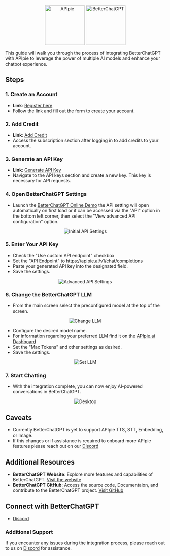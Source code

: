 <div align="center">
    <img src="https://apipie.ai/docs/img/apipie-logo.png" alt="APIpie" width="125" height="125"style={{ marginRight: '20px' }} />
    <img src="https://apipie.ai/docs/img/BetterChatGPT.png" alt="BetterChatGPT" width="125" height="125" />

</div>


This guide will walk you through the process of integrating BetterChatGPT with APIpie to leverage the power of multiple AI models and enhance your chatbot experience.

## Steps

### 1. Create an Account
- **Link**: [Register here](https://apipie.ai/profile/auth/register)
- Follow the link and fill out the form to create your account.

### 2. Add Credit
- **Link**: [Add Credit](https://apipie.ai/profile/subscribe)
- Access the subscription section after logging in to add credits to your account.

### 3. Generate an API Key
- **Link**: [Generate API Key](https://apipie.ai/profile/api-keys)
- Navigate to the API keys section and create a new key. This key is necessary for API requests.

### 4. Open BetterChatGPT Settings
- Launch the [BetterChatGPT Online Demo](https://bettergpt.chat/) the API setting will open automatically on first load or it can be accessed via the "API" option in the bottom left corner, then select the "View advanced API configuration" option.
<div align="center">
    <img src="https://apipie.ai/docs/img/Integrations/BetterChatGPT/initial-API.png" alt="Initial API Settings"/>
</div>


### 5. Enter Your API Key
- Check the "Use custom API endpoint" checkbox 
- Set the "API Endpoint" to https://apipie.ai/v1/chat/completions
- Paste your generated API key into the designated field.
- Save the settings.

<div align="center">
    <img src="https://apipie.ai/docs/img/Integrations/BetterChatGPT/ADV-API.png" alt="Advanced API Settings"/>
</div>

### 6. Change the BetterChatGPT LLM
- From the main screen select the preconfigured model at the top of the screen.

<div align="center">
    <img src="https://apipie.ai/docs/img/Integrations/BetterChatGPT/Change-Model.png" alt="Change LLM"/>
</div>


- Configure the desired model name.
- For information regarding your preferred LLM find it on the [APIpie.ai Dashboard](https://apipie.ai/dashboard/)
- Set the "Max Tokens" and other settings as desired.
- Save the settings.
<div align="center">
    <img src="https://apipie.ai/docs/img/Integrations/BetterChatGPT/Set-Model.png" alt="Set LLM"/>
</div>


### 7. Start Chatting
- With the integration complete, you can now enjoy AI-powered conversations in BetterChatGPT.

<div align="center">
    <img src="https://apipie.ai/docs/img/Integrations/BetterChatGPT/Chat.png" alt="Desktop" style={{ marginRight: '20px' }} />
</div>


## Caveats 
- Currently BetterChatGPT is yet to support APIpie TTS, STT, Embedding, or Image. 
- If this changes or if assistance is required to onboard more APIpie features please reach out on our [Discord](https://discord.gg/hs82THc9Tw)

## Additional Resources
- **BetterChatGPT Website**: Explore more features and capabilities of BetterChatGPT. [Visit the website](https://bettergpt.chat/)
- **BetterChatGPT GitHub**: Access the source code, Documentaion, and contribute to the BetterChatGPT project. [Visit GitHub](https://github.com/ztjhz/BetterChatGPT)

## Connect with BetterChatGPT
- [Discord](https://discord.gg/g3Qnwy4V6A)

### Additional Support
If you encounter any issues during the integration process, please reach out to us on [Discord](https://discord.gg/hs82THc9Tw) for assistance.
